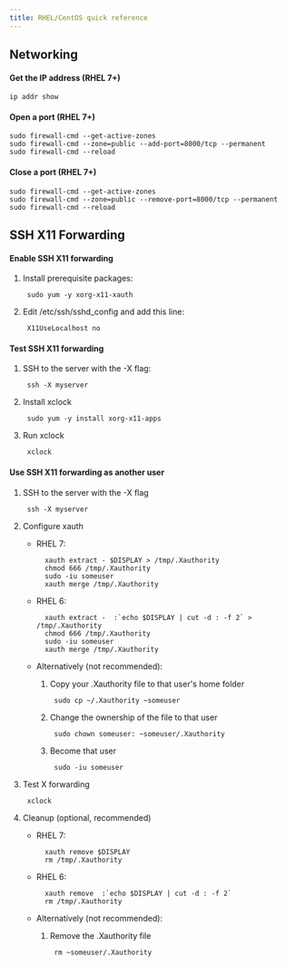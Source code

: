 ```yaml
---
title: RHEL/CentOS quick reference
---
```


## Networking

#### Get the IP address (RHEL 7+)

    ip addr show


#### Open a port (RHEL 7+)

    sudo firewall-cmd --get-active-zones
    sudo firewall-cmd --zone=public --add-port=8000/tcp --permanent
    sudo firewall-cmd --reload


#### Close a port (RHEL 7+)

    sudo firewall-cmd --get-active-zones
    sudo firewall-cmd --zone=public --remove-port=8000/tcp --permanent
    sudo firewall-cmd --reload



## SSH X11 Forwarding

#### Enable SSH X11 forwarding

1. Install prerequisite packages:

        sudo yum -y xorg-x11-xauth

2. Edit /etc/ssh/sshd_config and add this line:

        X11UseLocalhost no


#### Test SSH X11 forwarding

1. SSH to the server with the -X flag:

        ssh -X myserver

2. Install xclock

        sudo yum -y install xorg-x11-apps

3. Run xclock

        xclock


#### Use SSH X11 forwarding as another user

1. SSH to the server with the -X flag

        ssh -X myserver

2. Configure xauth

    - RHEL 7:

            xauth extract - $DISPLAY > /tmp/.Xauthority
            chmod 666 /tmp/.Xauthority
            sudo -iu someuser
            xauth merge /tmp/.Xauthority

    - RHEL 6:

            xauth extract -  :`echo $DISPLAY | cut -d : -f 2` > /tmp/.Xauthority
            chmod 666 /tmp/.Xauthority
            sudo -iu someuser
            xauth merge /tmp/.Xauthority

    - Alternatively (not recommended):

        1. Copy your .Xauthority file to that user's home folder

                sudo cp ~/.Xauthority ~someuser

        2. Change the ownership of the file to that user

                sudo chown someuser: ~someuser/.Xauthority

        3. Become that user

                sudo -iu someuser

3. Test X forwarding

        xclock

4. Cleanup (optional, recommended)

    - RHEL 7:

            xauth remove $DISPLAY
            rm /tmp/.Xauthority

    - RHEL 6:

            xauth remove  :`echo $DISPLAY | cut -d : -f 2`
            rm /tmp/.Xauthority

    - Alternatively (not recommended):

        1. Remove the .Xauthority file

                rm ~someuser/.Xauthority
